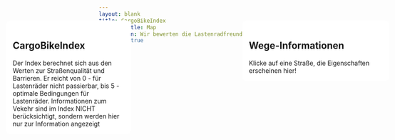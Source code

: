 ```yaml
---
layout: blank
title: CargoBikeIndex
subpage-title: Map
description: Wir bewerten die Lastenradfreundlichkeit der Straßen in Deutschland.
show-map: true
---
```


<style>
    .mapboxgl-popup {
        max-width: 400px;
        font: 12px/20px 'Helvetica Neue', Arial, Helvetica, sans-serif;
    }
    .map-container,
    #map {
        height: calc(100vh - 75px);
    }
    .info_window {
        background-color: white;
        width: 250px;
        position: absolute;
        top: 100px;
        left: 20px;
        z-index: 200;
        padding: 15px;
        border-radius: 10px;
    }
    #object_info_wrapper {
        background-color: white;
        width: 300px;
        position: absolute;
        top: 100px;
        right: 80px;
        z-index: 200;
        padding: 15px;
        border-radius: 10px;
    }
    #object_info ul {
        list-style: none;
        padding: 0;
    }
</style>
<div class="map-container">
    <div class="info_window roboto">
    <h2 class="bebas">CargoBikeIndex</h2>
    Der Index berechnet sich aus den Werten zur Straßenqualität und Barrieren. Er reicht von 0 - für Lastenräder nicht passierbar, bis 5 - optimale Bedingungen für Lastenräder. Informationen zum Vekehr sind im Index NICHT berücksichtigt, sondern werden hier nur zur Information angezeigt
    </div>
    <div id="object_info_wrapper">
        <h2 class="bebas">Wege-Informationen</h2>
        <div id="object_info" class="roboto">Klicke auf eine Straße, die Eigenschaften erscheinen hier!</div>
    </div>
    <div id="map"></div>
</div>
<script>
	mapboxgl.accessToken = 'pk.eyJ1IjoiaGVucmk5NyIsImEiOiJ1bElfcS1rIn0.6kD_Z9ML35sB-N9XF-pQlQ';
    var map = new mapboxgl.Map({
        container: 'map',
        style: 'mapbox://styles/henri97/ckm8eucf25b6i17nw08qg8wsz',
        center: [9.1783, 48.7761],
        zoom: 13.2,
        hash: true
    });
    let nav = new mapboxgl.NavigationControl();
    map.addControl(nav, 'top-right');
    let cbi_layer_id= "cbi-standard"
    const attributes_description_mapping = {"car_traffic": "Autoverkehrs", "cbindex": "CargoBikeIndex", "cbindex_cycleways": "CBI Radweg", "cbindex_street_quality": "CBI Straßenqualität", "cbindex_surface": "CBI Straßenoberfläche", "cbindex_barrier": "CBI Barrieren","highway": "Wegeart", "maxspeed": "Höchstgeschwindigkeit", "name": "Straßenname", "osm_id": "OpenStreetMap ID", "surface_combined": "Straßenoberfläche Gemeinsam", "which_barrier": "Barriere", "dismount_necessary": "Absteigen notwendig", "min_maxwidth": "Maximal mögliche Breite", "pedestrian_traffic": "Fußverkehrsfaktor", "segregated": "Getrennter Fuß-/Radweg", "smoothness_combined": "Straßenoberfläche gemeinsam", "cycleway_combined": "Radweg kombiniert", "cycleway_width_combined": "Radwegsbreite", "cycleway_oneway_combined": "???"}
    map.on('load', function () {
        map.on('click', function (e) {
            var features = map.queryRenderedFeatures(e.point, {layers: [cbi_layer_id]});
            // Limit the number of properties we're displaying for
            // legibility and performance
            var displayProperties = ['properties'];
            var displayFeatures = features.map(function (feat) {
            var displayFeat = {};
            displayProperties.forEach(function (prop) {
            displayFeat[prop] = feat[prop];
            });
                return displayFeat;
            });
            let map_element = displayFeatures[0].properties;
            let attributes_list = '<ul>';
            for(element in map_element){
                if (map_element[element] != undefined && map_element[element] != "")
                attributes_list += '<li>' + attributes_description_mapping[element] + ': ' + map_element[element]+'</li>'
            }
            if(map_element.length == 0) attributes_list = "Nichts ausgewählt"
            attributes_list += '</ul>';
            document.getElementById('object_info').innerHTML = attributes_list
            console.warn(JSON.stringify(displayFeatures))
        });
        var popup = new mapboxgl.Popup({
            closeButton: false,
            closeOnClick: false
        });
        map.on('mouseenter', cbi_layer_id, function (e) {
            // Change the cursor style as a UI indicator.
            map.getCanvas().style.cursor = 'pointer';
            let coordinates = e.features[0].geometry.coordinates[0];
            const street_name = e.features[0].properties.name
            let description = "";
            if(street_name){
                description = street_name + ": " + e.features[0].properties.cbindex;}
            else {
                description = e.features[0].properties.highway + ": " + e.features[0].properties.cbindex; }
            console.log(coordinates)
            popup.setLngLat(coordinates).setHTML(description).addTo(map);
            console.log(e.features[0])
        });
        map.on('mouseleave', cbi_layer_id, function () {
            map.getCanvas().style.cursor = '';
            popup.remove();
        });
    });
</script>